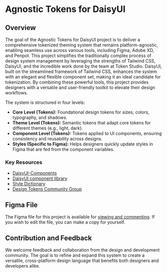 # Agnostic Tokens for DaisyUI

## Overview

The goal of the Agnostic Tokens for DaisyUI project is to deliver a comprehensive tokenized theming system that remains platform-agnostic, enabling seamless use across various tools, including Figma, Adobe XD, and Penpot. This project simplifies the traditionally complex process of design system management by leveraging the strengths of Tailwind CSS, DaisyUI, and the incredible work done by the team at Token Studio. DaisyUI, built on the streamlined framework of Tailwind CSS, enhances the system with an elegant and flexible component set, making it an ideal candidate for tokenization. By combining these powerful tools, this project provides designers with a versatile and user-friendly toolkit to elevate their design workflows.

The system is structured in four levels:
- **Core Level (Tokens):** Foundational design tokens for sizes, colors, typography, and shadows.
- **Theme Level (Tokens):** Semantic tokens that adapt core tokens for different themes (e.g., light, dark).
- **Component Level (Tokens):** Tokens applied to UI components, ensuring consistency and reusability across designs.
- **Styles (Specific to Figma):** Helps designers quickly update styles in Figma that are fed from the component variables.

### Key Resources
- [DaisyUI-Components](https://www.figma.com/@bvlad)
- [DaisyUI component library](https://www.figma.com/community/file/1366359711925354008/daisyui-component-library)
- [Style Dictionary](https://tokens.studio/blog/style-dictionary-v4-plan)
- [Design Tokens Community Group](https://design-tokens.github.io/community-group/)

## Figma File

The Figma file for this project is available for [viewing and commenting](https://www.figma.com/design/rvkNP42MKy6VTR9OarzqNQ/Agnostic-Tokens-for-DaisyUI?node-id=1504-4804&t=PMH9MFwwquNRPrst-1). If you wish to edit the file, you can make a copy for yourself.

## Contribution and Feedback

We welcome feedback and collaboration from the design and development community. The goal is to refine and expand this system to create a versatile, cross-platform design language that benefits both designers and developers alike.
